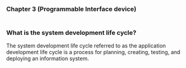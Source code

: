 ### Chapter 3 (Programmable Interface device)

### **<br/>What is the system development life cycle?**

The system development life cycle referred to as the application development life cycle is a process for planning, creating, testing, and deploying an information system.
